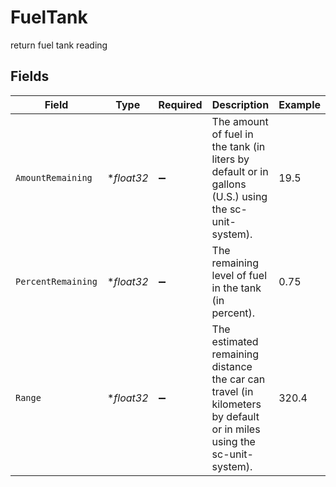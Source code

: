 # FuelTank

return fuel tank reading


## Fields

| Field                                                                                                                | Type                                                                                                                 | Required                                                                                                             | Description                                                                                                          | Example                                                                                                              |
| -------------------------------------------------------------------------------------------------------------------- | -------------------------------------------------------------------------------------------------------------------- | -------------------------------------------------------------------------------------------------------------------- | -------------------------------------------------------------------------------------------------------------------- | -------------------------------------------------------------------------------------------------------------------- |
| `AmountRemaining`                                                                                                    | **float32*                                                                                                           | :heavy_minus_sign:                                                                                                   | The amount of fuel in the tank (in liters by default or in gallons (U.S.) using the sc-unit-system).                 | 19.5                                                                                                                 |
| `PercentRemaining`                                                                                                   | **float32*                                                                                                           | :heavy_minus_sign:                                                                                                   | The remaining level of fuel in the tank (in percent).                                                                | 0.75                                                                                                                 |
| `Range`                                                                                                              | **float32*                                                                                                           | :heavy_minus_sign:                                                                                                   | The estimated remaining distance the car can travel (in kilometers by default or in miles using the sc-unit-system). | 320.4                                                                                                                |